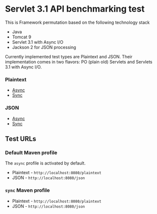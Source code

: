 # Servlet 3.1 API benchmarking test

This is Framework permutation based on the following technology stack

* Java
* Tomcat 9
* Servlet 3.1 with Async I/O
* Jackson 2 for JSON processing

Currently implemented test types are Plaintext and JSON. Their implementation comes in two flavors: PO (plain old) Servlets and Servlets 3.1 with Async I/O.

### Plaintext

* [Async](src/main/java/com/gitlab/zloster/tfb/servlet3/async/Plaintext.java)
* [Sync](src/main/java/com/gitlab/zloster/tfb/servlet3/sync/Plaintext.java)

### JSON

* [Async](src/main/java/com/gitlab/zloster/tfb/servlet3/async/JSON.java)
* [Sync](src/main/java/com/gitlab/zloster/tfb/servlet3/sync/JSON.java)

## Test URLs

### Default Maven profile

The `async` profile is activated by default.

* Plaintext - `http://localhost:8080/plaintext`
* JSON - `http://localhost:8080/json`

### `sync` Maven profile

* Plaintext - `http://localhost:8080/plaintext`
* JSON - `http://localhost:8080/json`
